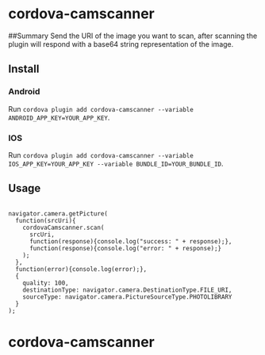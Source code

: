 # cordova-camscanner

##Summary
Send the URI of the image you want to scan, after scanning the plugin will respond with a base64 string representation of the image.

## Install

### Android
Run `cordova plugin add cordova-camscanner --variable ANDROID_APP_KEY=YOUR_APP_KEY`.

### IOS
Run `cordova plugin add cordova-camscanner --variable IOS_APP_KEY=YOUR_APP_KEY --variable BUNDLE_ID=YOUR_BUNDLE_ID`.

## Usage
```

navigator.camera.getPicture(
  function(srcUri){
    cordovaCamscanner.scan(
      srcUri,
      function(response){console.log("success: " + response);},
      function(response){console.log("error: " + response);}
    );
  },
  function(error){console.log(error);},
  {
    quality: 100,
    destinationType: navigator.camera.DestinationType.FILE_URI,
    sourceType: navigator.camera.PictureSourceType.PHOTOLIBRARY
  }
);

```
# cordova-camscanner
